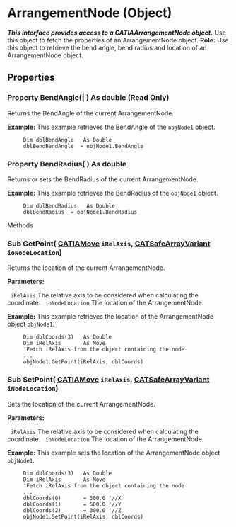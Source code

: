 # ArrangementNode (Object)

**_This interface provides access to a CATIAArrangementNode object._**
Use this object to fetch the properties of an ArrangementNode object. **Role:** Use this object to retrieve the bend angle, bend radius and location of an ArrangementNode object.

## Properties

### Property **BendAngle**(| ) As double (Read Only)

   Returns the BendAngle of the current ArrangementNode.

**Example:**      This example retrieves the BendAngle of the `objNode1` object.

```VBScript
     Dim dblBendAngle   As Double
     dblBendBendAngle  = objNode1.BendAngle

```

### Property **BendRadius**( ) As double

   Returns or sets the BendRadius of the current ArrangementNode.

**Example:**      This example retrieves the BendRadius of the `objNode1` object.

```VBScript
     Dim dblBendRadius   As Double
     dblBendRadius  = objNode1.BendRadius

```

Methods

### Sub **GetPoint**( [CATIAMove](../InfInterfaces/interface_Move_3742.md)  `iRelAxis`,  [CATSafeArrayVariant](../System/typedef_CATSafeArrayVariant_73843.md)  `ioNodeLocation`)

   Returns the location of the current ArrangementNode.

**Parameters:**

` iRelAxis`      The relative axis to be considered when calculating the coordinate.
` ioNodeLocation`      The location of the ArrangementNode.

**Example:**      This example retrieves the location of the ArrangementNode object `objNode1`.

```VBScript
     Dim dblCoords(3)   As Double
     Dim iRelAxis       As Move
     'Fetch iRelAxis from the object containing the node
     ...
     objNode1.GetPoint(iRelAxis, dblCoords)

```

### Sub **SetPoint**( [CATIAMove](../InfInterfaces/interface_Move_3742.md)  `iRelAxis`,  [CATSafeArrayVariant](../System/typedef_CATSafeArrayVariant_73843.md)  `iNodeLocation`)

   Sets the location of the current ArrangementNode.

**Parameters:**

` iRelAxis`      The relative axis to be considered when calculating the coordinate.
` ioNodeLocation`      The location of the ArrangementNode.

**Example:**      This example sets the location of the ArrangementNode object `objNode1`.

```VBScript
     Dim dblCoords(3)   As Double
     Dim iRelAxis       As Move
     'Fetch iRelAxis from the object containing the node
     ...
     dblCoords(0)       = 300.0 '//X
     dblCoords(1)       = 500.0 '//Y
     dblCoords(2)       = 300.0 '//Z
     objNode1.SetPoint(iRelAxis, dblCoords)

```